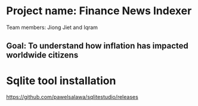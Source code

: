 # Project name: Finance News Indexer 
Team members: Jiong Jiet and Iqram 

## Goal: To understand how inflation has impacted worldwide citizens

# Sqlite tool installation 
https://github.com/pawelsalawa/sqlitestudio/releases
